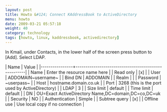 ```yaml
---
layout: post
title: Howto &#124; Connect KAddressBook to ActiveDirectory
menu: howto
date: 2009-03-21 05:57:18
weight: 40
category: technology
tags: [howto, linux, kaddressbook, activedirectory]
---
```


In Kmail, under Contacts, in the lower half of the screen press button to [Add]. Select LDAP.

<!--more-->

| Name           | Value                                               |
|----------------+-----------------------------------------------------|
| Name           | Enter the resource name here                        |
| Read only      | [x]                                                 |
| User           | ADDOMAIN\~username~                                 |
| Bind DN        | ADDOMAIN                                            |
| Realm          |                                                     |
| Password       | ~userpass~                                          |
| Host           | hostname.domain.co.uk                               |
| Port           | 3268 (this is the port used by ActiveDirectory)     |
| LDAP           | 3                                                   |
| Size limit     | default                                             |
| Time limit     | default                                             |
| DN             | OU=Exact ActiveDirectory Name,DC=domain,DC=co,DC=uk |
| Security       | NO                                                  |
| Authentication | Simple                                              |
| Subtree query  | [x]                                                 |
| Offline use    | Use local copy if no connection                     |

 
